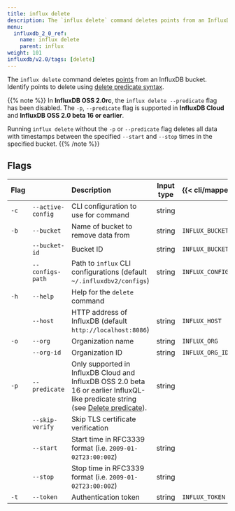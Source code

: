 ```yaml
---
title: influx delete
description: The `influx delete` command deletes points from an InfluxDB bucket.
menu:
  influxdb_2_0_ref:
    name: influx delete
    parent: influx
weight: 101
influxdb/v2.0/tags: [delete]
---
```


The `influx delete` command deletes [points](/influxdb/v2.0/reference/glossary/#point)
from an InfluxDB bucket. Identify points to delete using [delete predicate syntax](/influxdb/v2.0/reference/syntax/delete-predicate).

{{% note %}}
In **InfluxDB OSS 2.0rc**, the `influx delete --predicate` flag has been disabled.
The `-p`, `--predicate` flag is supported in **InfluxDB Cloud** and **InfluxDB OSS 2.0 beta 16 or earlier**.

Running `influx delete` without the `-p` or `--predicate` flag deletes all data with timestamps between the specified
`--start` and `--stop` times in the specified bucket.
{{% /note %}}

## Flags
| Flag |                     | Description                                                                                               | Input type | {{< cli/mapped >}}   |
|:---- |:---                 |:-----------                                                                                               |:----------:|:------------------   |
| `-c` | `--active-config`   | CLI configuration to use for command                                                                      | string     |                      |
| `-b` | `--bucket`          | Name of bucket to remove data from                                                                        | string     | `INFLUX_BUCKET_NAME` |
|      | `--bucket-id`       | Bucket ID                                                                                                 | string     | `INFLUX_BUCKET_ID`   |
|      | `--configs-path`    | Path to `influx` CLI configurations (default `~/.influxdbv2/configs`)                                     | string     |`INFLUX_CONFIGS_PATH` |
| `-h` | `--help`            | Help for the `delete` command                                                                             |            |                      |
|      | `--host`            | HTTP address of InfluxDB (default `http://localhost:8086`)                                                | string     | `INFLUX_HOST`        |
| `-o` | `--org`             | Organization name                                                                                         | string     | `INFLUX_ORG`         |
|      | `--org-id`          | Organization ID                                                                                           | string     | `INFLUX_ORG_ID`      |
| `-p` | `--predicate`       | Only supported in InfluxDB Cloud and InfluxDB OSS 2.0 beta 16 or earlier InfluxQL-like predicate string (see [Delete predicate](/influxdb/v2.0/reference/syntax/delete-predicate)).  | string     |        |
|      | `--skip-verify`     | Skip TLS certificate verification                                                                         |            |                      |
|      | `--start`           | Start time in RFC3339 format (i.e. `2009-01-02T23:00:00Z`)                                                | string     |                      |
|      | `--stop`            | Stop time in RFC3339 format (i.e. `2009-01-02T23:00:00Z`)                                                 | string     |                      |
| `-t` | `--token`           | Authentication token                                                                                      | string     | `INFLUX_TOKEN`       |
